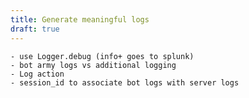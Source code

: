```yaml
---
title: Generate meaningful logs
draft: true
---
```


    - use Logger.debug (info+ goes to splunk)
    - bot army logs vs additional logging
    - Log action
    - session_id to associate bot logs with server logs
